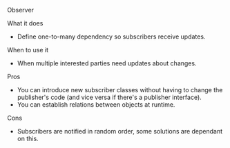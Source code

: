 Observer

What it does
- Define one-to-many dependency so subscribers receive updates.

When to use it
- When multiple interested parties need updates about changes.

Pros
- You can introduce new subscriber classes without having to change the publisher's code (and vice versa if there's a publisher interface).
- You can establish relations between objects at runtime.

Cons
- Subscribers are notified in random order, some solutions are dependant on this.